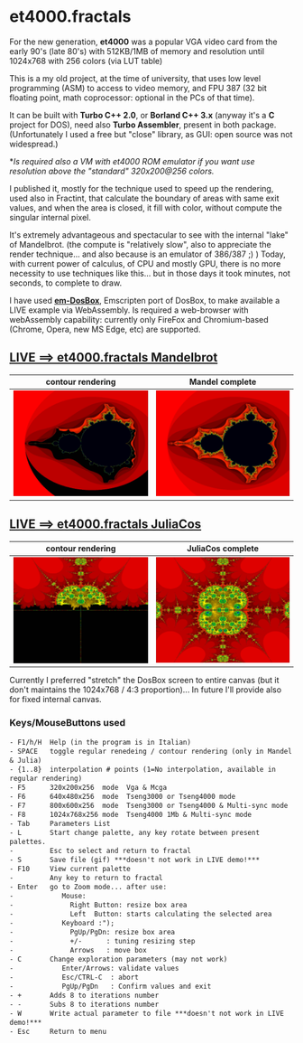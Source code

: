 # et4000.fractals
For the new generation, **et4000** was a popular VGA video card from the early 90's (late 80's) with 512KB/1MB of memory and resolution until 1024x768 with 256 colors (via LUT table)

This is a my old project, at the time of university, that uses low level programming (ASM) to access to video memory, and FPU 387 (32 bit floating point, math coprocessor: optional in the PCs of that time).

It can be built with **Turbo C++ 2.0**, or **Borland C++ 3.x** (anyway it's a **C** project for DOS), need also **Turbo Assembler**, present in both package.
(Unfortunately I used a free but "close" library, as GUI: open source was not widespread.)

**Is required also a VM with et4000 ROM emulator if you want use resolution above the "standard" 320x200@256 colors.*

I published it, mostly for the technique used to speed up the rendering, used also in Fractint, that calculate the boundary of areas with same exit values, and when the area is closed, it fill with color, without compute the singular internal pixel.

It's extremely advantageous and spectacular to see with the internal "lake" of Mandelbrot.
(the compute is "relatively slow", also to appreciate the render technique... and also because is an emulator of 386/387 ;) )
Today, with current power of calculus, of CPU and mostly GPU, there is no more necessity to use techniques like this... but in those days it took minutes, not seconds, to complete to draw.

I have used [**em-DosBox**](https://github.com/dreamlayers/em-dosbox), Emscripten port of DosBox, to make available a LIVE example via WebAssembly.
Is required a web-browser with webAssembly capability: currently only FireFox and Chromium-based (Chrome, Opera, new MS Edge, etc) are supported.


## [LIVE ==> et4000.fractals Mandelbrot](https://brutpitt.github.io/et4000.fractals/em-dosbox/b387.html?type=Mandel)

| contour rendering | Mandel complete |
| :---: | :---: |
| ![](https://raw.githubusercontent.com/BrutPitt/et4000.fractals/master/Mandel1.jpg) | ![](https://raw.githubusercontent.com/BrutPitt/et4000.fractals/master/Mandel2.jpg) |


## [LIVE ==> et4000.fractals JuliaCos](https://brutpitt.github.io/et4000.fractals/em-dosbox/b387.html?type=JuliaC)

| contour rendering | JuliaCos complete |
| :---: | :---: |
| ![](https://raw.githubusercontent.com/BrutPitt/et4000.fractals/master/JCos1.jpg) | ![](https://raw.githubusercontent.com/BrutPitt/et4000.fractals/master/JCos2.jpg)|



Currently I preferred "stretch" the DosBox screen to entire canvas (but it don't maintains the 1024x768 / 4:3 proportion)... In future I'll provide also for fixed internal canvas.

### Keys/MouseButtons used

```
- F1/h/H  Help (in the program is in Italian)
- SPACE   toggle regular renedeing / contour rendering (only in Mandel & Julia)
- {1..8}  interpolation # points (1=No interpolation, available in regular rendering)
- F5      320x200x256  mode  Vga & Mcga
- F6      640x480x256  mode  Tseng3000 or Tseng4000 mode
- F7      800x600x256  mode  Tseng3000 or Tseng4000 & Multi-sync mode
- F8      1024x768x256 mode  Tseng4000 1Mb & Multi-sync mode
- Tab     Parameters List 
- L       Start change palette, any key rotate between present palettes.
-         Esc to select and return to fractal
- S       Save file (gif) ***doesn't not work in LIVE demo!***
- F10     View current palette
-         Any key to return to fractal
- Enter   go to Zoom mode... after use:
-            Mouse:
-              Right Button: resize box area
-              Left  Button: starts calculating the selected area 
-            Keyboard :");
-              PgUp/PgDn: resize box area
-              +/-      : tuning resizing step
-              Arrows   : move box
- C       Change exploration parameters (may not work) 
-            Enter/Arrows: validate values
-            Esc/CTRL-C  : abort
-            PgUp/PgDn   : Confirm values and exit
- +       Adds 8 to iterations number
- -       Subs 8 to iterations number
- W	      Write actual parameter to file ***doesn't not work in LIVE demo!***
- Esc     Return to menu
```

